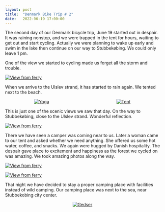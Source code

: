 ```yaml
---
layout: post
title:  "Denmark Bike Trip # 2"
date:   2022-06-19 17:00:00
---
```



The second day of our Denmark bicycle trip, June 19 started out in despair. It was raining nonstop, and we were trapped in the tent for hours, waiting to get out and start cycling. Actually we were planning to wake up early and swim in the lake then continue on our way to Stubbekøbing. We could only leave 1 pm. 

One of the view we started to cycling made us forget all the storm and trouble.

<a href="/assets/19_06/gelincik.jpg"><img src="https://irem.dev/assets/19_06/gelincik.jpg" alt="View from ferry" /></a>

When we arrive to the Ulslev strand, it has started to rain again. We tented next to the beach.

<p style="display: grid; place-items: center; grid-template-columns: 47% 6% 47%;">
  <a href="/assets/19_06/me.jpg"><img src="https://irem.dev/assets/19_06/me_small.jpg" style="" alt="Yoga" /></a>
  <span></span>
  <a href="/assets/19_06/tent.jpg"><img src="https://irem.dev/assets/19_06/tent_small.jpg" style="" alt="Tent" /></a>
</p>

This is just one of the scenic views we saw that day. On the way to Stubbekøbing, close to the Ulslev strand. Wonderful reflection.

<a href="/assets/19_06/lakeview.jpg"><img src="https://irem.dev/assets/19_06/lakeview_small.jpg" alt="View from ferry" /></a>

There we have seen a camper was coming near to us. Later a woman came to our tent and asked whether we need anything. She offered us some hot water, coffee, and snacks. We again were hugged by Danish hospitality. The despair gave place to excitement and happiness as the forest we cycled on was amazing. We took amazing photos along the way. 

<a href="/assets/19_06/fieldview.jpg"><img src="https://irem.dev/assets/19_06/fieldview_small.jpg" alt="View from ferry" /></a>

<a href="/assets/19_06/house.jpg"><img src="https://irem.dev/assets/19_06/house_small.jpg" alt="View from ferry" /></a>

That night we have decided to stay a proper camping place with facilities instead of wild camping.  Our camping place was next to the sea, near Stubbekobing city center. 

<p style="text-align:center">
<a href="/assets/19_06/camp.jpg"><img src="https://irem.dev/assets/19_06/camp_small.jpg" style="max-width:75%" alt="Gedser" /></a>
</p>



